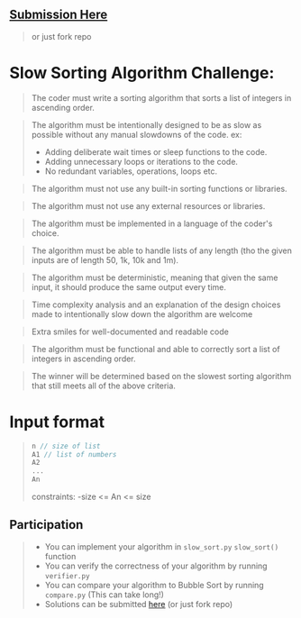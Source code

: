 ## [Submission Here](https://forms.gle/eFRiWrimKQRLTCyu5)

> or just fork repo

# Slow Sorting Algorithm Challenge:

>The coder must write a sorting algorithm that sorts a list of integers in ascending order.

>The algorithm must be intentionally designed to be as slow as possible without any manual slowdowns of the code. ex: 
> - Adding deliberate wait times or sleep functions to the code.
> - Adding unnecessary loops or iterations to the code.
> - No redundant variables, operations, loops etc.

> The algorithm must not use any built-in sorting functions or libraries.

> The algorithm must not use any external resources or libraries.

> The algorithm must be implemented in a language of the coder's choice.

> The algorithm must be able to handle lists of any length (tho the given inputs are of length 50, 1k, 10k and 1m).

> The algorithm must be deterministic, meaning that given the same input, it should produce the same output every time.

> Time complexity analysis and an explanation of the design choices made to intentionally slow down the algorithm are welcome

> Extra smiles for well-documented and readable code

> The algorithm must be functional and able to correctly sort a list of integers in ascending order.

> The winner will be determined based on the slowest sorting algorithm that still meets all of the above criteria.

# Input format

> ```cpp
> n // size of list
> A1 // list of numbers
> A2
> ...
> An
> ``` 
>
> constraints: 
> -size <= An <= size


## Participation

> - You can implement your algorithm in ```slow_sort.py``` ```slow_sort()``` function
> - You can verify the correctness of your algorithm by running ```verifier.py```
> - You can compare your algorithm to Bubble Sort by running ```compare.py``` (This can take long!)
> - Solutions can be submitted [here](https://forms.gle/eFRiWrimKQRLTCyu5) (or just fork repo)
